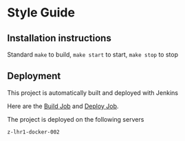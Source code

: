 # Style Guide

## Installation instructions

Standard `make` to build, `make start` to start, `make stop` to stop

## Deployment

This project is automatically built and deployed with Jenkins

Here are the [Build Job](https://jenkins.zanox.com/job/INTERNAL-styleguide_1-Build/) and [Deploy Job](https://jenkins.zanox.com/job/INTERNAL-styleguide_4-Office).

The project is deployed on the following servers

```
z-lhr1-docker-002
```

